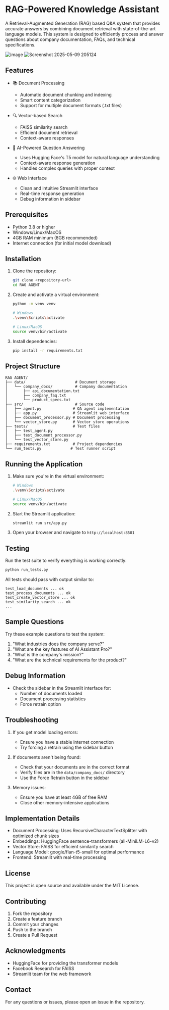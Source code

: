 # RAG-Powered Knowledge Assistant

A Retrieval-Augmented Generation (RAG) based Q&A system that provides accurate answers by combining document retrieval with state-of-the-art language models. This system is designed to efficiently process and answer questions about company documentation, FAQs, and technical specifications.

![image](https://github.com/user-attachments/assets/f49347a6-c06f-4486-b971-7b5bcf20b918)
![Screenshot 2025-05-09 205124](https://github.com/user-attachments/assets/f26ee795-e04e-491f-9b9d-5d5e3f2f625a)


## Features

- 📚 Document Processing
  - Automatic document chunking and indexing
  - Smart content categorization
  - Support for multiple document formats (.txt files)

- 🔍 Vector-based Search
  - FAISS similarity search
  - Efficient document retrieval
  - Context-aware responses

- 🤖 AI-Powered Question Answering
  - Uses Hugging Face's T5 model for natural language understanding
  - Context-aware response generation
  - Handles complex queries with proper context

- 🌐 Web Interface
  - Clean and intuitive Streamlit interface
  - Real-time response generation
  - Debug information in sidebar

## Prerequisites

- Python 3.8 or higher
- Windows/Linux/MacOS
- 4GB RAM minimum (8GB recommended)
- Internet connection (for initial model download)

## Installation

1. Clone the repository:
   ```bash
   git clone <repository-url>
   cd RAG AGENT
   ```

2. Create and activate a virtual environment:
   ```bash
   python -m venv venv
   
   # Windows
   .\venv\Scripts\activate
   
   # Linux/MacOS
   source venv/bin/activate
   ```

3. Install dependencies:
   ```bash
   pip install -r requirements.txt
   ```

## Project Structure

```
RAG AGENT/
├── data/                      # Document storage
│   └── company_docs/          # Company documentation
│       ├── api_documentation.txt
│       ├── company_faq.txt
│       └── product_specs.txt
├── src/                       # Source code
│   ├── agent.py              # QA agent implementation
│   ├── app.py                # Streamlit web interface
│   ├── document_processor.py # Document processing
│   └── vector_store.py       # Vector store operations
├── tests/                    # Test files
│   ├── test_agent.py
│   ├── test_document_processor.py
│   └── test_vector_store.py
├── requirements.txt          # Project dependencies
└── run_tests.py             # Test runner script
```

## Running the Application

1. Make sure you're in the virtual environment:
   ```bash
   # Windows
   .\venv\Scripts\activate
   
   # Linux/MacOS
   source venv/bin/activate
   ```

2. Start the Streamlit application:
   ```bash
   streamlit run src/app.py
   ```

3. Open your browser and navigate to `http://localhost:8501`

## Testing

Run the test suite to verify everything is working correctly:
```bash
python run_tests.py
```

All tests should pass with output similar to:
```
test_load_documents ... ok
test_process_documents ... ok
test_create_vector_store ... ok
test_similarity_search ... ok
...
```

## Sample Questions

Try these example questions to test the system:

1. "What industries does the company serve?"
2. "What are the key features of AI Assistant Pro?"
3. "What is the company's mission?"
4. "What are the technical requirements for the product?"

## Debug Information

- Check the sidebar in the Streamlit interface for:
  - Number of documents loaded
  - Document processing statistics
  - Force retrain option

## Troubleshooting

1. If you get model loading errors:
   - Ensure you have a stable internet connection
   - Try forcing a retrain using the sidebar button

2. If documents aren't being found:
   - Check that your documents are in the correct format
   - Verify files are in the `data/company_docs/` directory
   - Use the Force Retrain button in the sidebar

3. Memory issues:
   - Ensure you have at least 4GB of free RAM
   - Close other memory-intensive applications

## Implementation Details

- Document Processing: Uses RecursiveCharacterTextSplitter with optimized chunk sizes
- Embeddings: HuggingFace sentence-transformers (all-MiniLM-L6-v2)
- Vector Store: FAISS for efficient similarity search
- Language Model: google/flan-t5-small for optimal performance
- Frontend: Streamlit with real-time processing

## License

This project is open source and available under the MIT License.

## Contributing

1. Fork the repository
2. Create a feature branch
3. Commit your changes
4. Push to the branch
5. Create a Pull Request

## Acknowledgments

- HuggingFace for providing the transformer models
- Facebook Research for FAISS
- Streamlit team for the web framework

## Contact

For any questions or issues, please open an issue in the repository.
